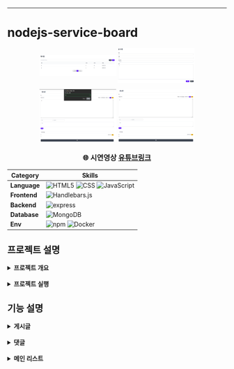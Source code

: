 - - -
# nodejs-service-board
<div align="center">
  <p align="center">
    <img src="../wiki-images/nodejs-service-board/시연이미지1.png" align="center" width="35%">
    <img src="../wiki-images/nodejs-service-board/시연이미지4.png" align="center" width="35%">
  </p>
  <p align="center">
    <img src="../wiki-images/nodejs-service-board/시연이미지3.png" align="center" width="35%">
    <img src="../wiki-images/nodejs-service-board/시연이미지2.png" align="center" width="35%">
  </p>
    <h3>
    🌐 시연영상
      <a href="https://www.youtube.com/watch?v=b2JAx2kzs_g">유튜브링크</a>
    </h3>

| **Category** |**Skills**| 
|-------------|---------|
|**Language**| ![HTML5](https://img.shields.io/badge/html-E34F26?style=for-the-badge&logo=html5&logoColor=white) ![CSS](https://img.shields.io/badge/css-1572B6?style=for-the-badge&logo=css3&logoColor=white) ![JavaScript](https://img.shields.io/badge/javascript-F7DF1E?style=for-the-badge&logo=javascript&logoColor=white) |
|**Frontend**| ![Handlebars.js](https://img.shields.io/badge/handlebars.js-3776AB?style=for-the-badge&logo=Handlebars.js&logoColor=white) |
|**Backend**| ![express](https://img.shields.io/badge/express-000000?style=for-the-badge&logo=express&logoColor=white)  |
| **Database**| ![MongoDB](https://img.shields.io/badge/mongodb-47A248?style=for-the-badge&logo=mongodb&logoColor=white)|
| **Env**|![npm](https://img.shields.io/badge/npm-D24939?style=for-the-badge&logo=npm&logoColor=white) ![Docker](https://img.shields.io/badge/docker-2496ED?style=for-the-badge&logo=docker&logoColor=white) 

</div>

## 프로젝트 설명
<details>
	<summary><b> 프로젝트 개요</b></summary>
    <ul>
        <li>패스워드 인증기반 글(작성, 수정, 삭제, 조회), 댓글(작성, 삭제)을 가진 게시판 서비스 앱
        </li>
        <li>NodeJs, Express, MongoDB, 템플릿엔진인 express-handlebars를 사용해 게시판 서비스 앱 구축
        </li>
    </ul>
</details>

<br>

<details>
	<summary><b> 프로젝트 실행</b></summary>

```bash
# prerequisites: npm, node, mongodb(docker)
# execution
docker-compose up -d
git clone https://github.com/mpqm/nodejs-service-board.git
npm install
npm start
```

</details>

## 기능 설명
<details>
	<summary><b> 게시글 </b></summary>
    <ul>
        <li>게시글 작성시 비밀번호 해쉬 처리후 DB저장
        </li>
        <li>게시글 상세보기를 통해 게시물 정보(댓글, 작성자, 작성일자 등)확인
        </li>
        <li>게시글 수정, 삭제시 check-pasword API 을 통해 비인가적인 삭제 호출 막음
        </li>
    </ul>
</details>
<br>
<details>
	<summary><b> 댓글 </b></summary>
    <ul>
        <li> DB의 Post에 배열 형식으로 Post DB에 존재 
        </li>
        <li>댓글 작성시 비밀번호 해쉬 처리후 Post DB destruct 후 저장
        </li>
          <li>댓글 삭제시 2중 쿼리사용 API를 통해 비밀번호 인증후 삭제
        </li>
    </ul>
</details>
<br>
<details>
	<summary><b> 메인 리스트</b></summary>
    <ul>
        <li>리스트에서 게시글 목록, 검색, 페이지 네이션
        </li>
        <li>페이지네이션구현 -> utils/paginator.js 참조
        </li>
    </ul>
</details>
